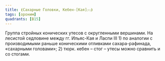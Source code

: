 ```yaml
---
title: ⦗Сахарные Головки, Кебен-[Кая]⒯⦘
tags: [ороним]
quadrants: [В15]
---
```


Группа стройных конических утесов с округленными вершинами. На лесистой
седловине между гг. Ильяс-Кая и Ласпи III 1) по аналогии с производимыми раньше
коническими отливками сахара-рафинада, «сахарными головами»; 2) тюрк. кебен –
стог – утесы можно сравнить и со стогами.
